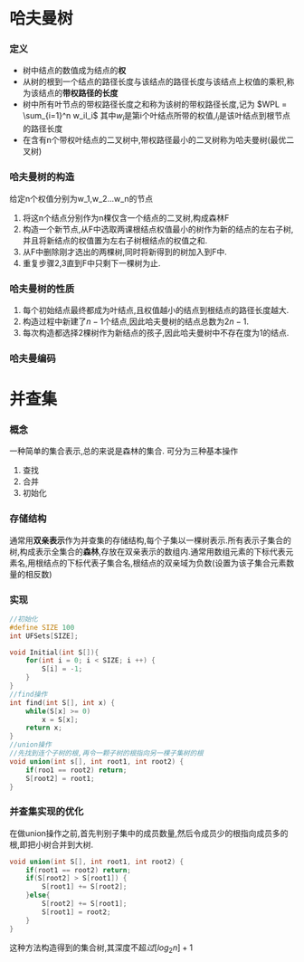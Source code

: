 # 哈夫曼树
### 定义
- 树中结点的数值成为结点的**权**
- 从树的根到一个结点的路径长度与该结点的路径长度与该结点上权值的乘积,称为该结点的**带权路径的长度**
- 树中所有叶节点的带权路径长度之和称为该树的带权路径长度,记为 
        $WPL = \sum_{i=1}^n w_il_i$ 
  其中$w_i$是第i个叶结点所带的权值,$l_i$是该叶结点到根节点的路径长度
- 在含有n个带权叶结点的二叉树中,带权路径最小的二叉树称为哈夫曼树(最优二叉树)
### 哈夫曼树的构造
给定n个权值分别为w_1,w_2...w_n的节点
1. 将这n个结点分别作为n棵仅含一个结点的二叉树,构成森林F
2. 构造一个新节点,从F中选取两课根结点权值最小的树作为新的结点的左右子树,并且将新结点的权值置为左右子树根结点的权值之和.
3. 从F中删除刚才选出的两棵树,同时将新得到的树加入到F中.
4. 重复步骤2,3直到F中只剩下一棵树为止.
### 哈夫曼树的性质
1. 每个初始结点最终都成为叶结点,且权值越小的结点到根结点的路径长度越大.
2. 构造过程中新建了$n-1$个结点,因此哈夫曼树的结点总数为$2n-1$.
3. 每次构造都选择2棵树作为新结点的孩子,因此哈夫曼树中不存在度为1的结点.
### 哈夫曼编码
# 并查集
### 概念
一种简单的集合表示,总的来说是森林的集合.
可分为三种基本操作
1. 查找
2. 合并
3. 初始化
### 存储结构
通常用**双亲表示**作为并查集的存储结构,每个子集以一棵树表示.所有表示子集合的树,构成表示全集合的**森林**,存放在双亲表示的数组内.通常用数组元素的下标代表元素名,用根结点的下标代表子集合名,根结点的双亲域为负数(设置为该子集合元素数量的相反数)
### 实现
```c++
//初始化
#define SIZE 100
int UFSets[SIZE];

void Initial(int S[]){
    for(int i = 0; i < SIZE; i ++) {
        S[i] = -1;
    }
}
//find操作
int find(int S[], int x) {
    while(S[x] >= 0)
        x = S[x];
    return x;
}
//union操作
//先找到连个子树的根,再令一颗子树的根指向另一棵子集树的根
void union(int s[], int root1, int root2) {
    if(roo1 == root2) return;
    S[root2] = root1;
}
```
### 并查集实现的优化
在做union操作之前,首先判别子集中的成员数量,然后令成员少的根指向成员多的根,即把小树合并到大树.
```c++
void union(int S[], int root1, int root2) {
    if(root1 == root2) return;
    if(S[root2] > S[root1]) {
        S[root1] += S[root2];
    }else{
        S[root2] += S[root1];
        S[root1] = root2;
    }
}
```
这种方法构造得到的集合树,其深度不超$过[log_2 n] + 1$